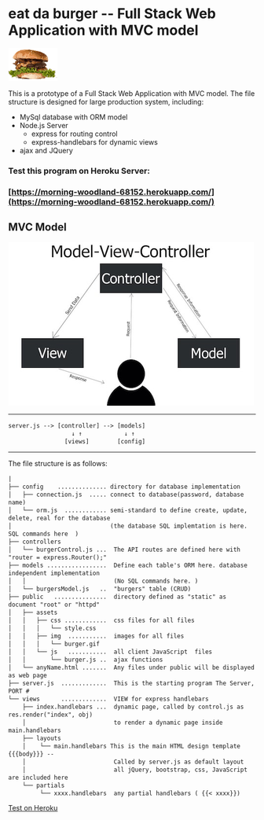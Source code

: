 # eat da burger -- Full Stack Web Application with MVC model

![burger](./info/burger-s.gif)

This is a prototype of a Full Stack Web Application with MVC model. The file structure is designed for large production system, including:
* MySql database with ORM model
* Node.js Server
  - express for routing control
  - express-handlebars for dynamic views
* ajax and JQuery  


### Test this program on Heroku Server: 
### [https://morning-woodland-68152.herokuapp.com/](https://morning-woodland-68152.herokuapp.com/)

## MVC Model

![MVC](./info/MVC.jpg)

----
```
server.js --> [controller] --> [models] 
                  ↓ ↑            ↓ ↑
                [views]        [config]
````
----

The file structure is as follows:

```
|
├── config    .............. directory for database implementation
│   ├── connection.js  ..... connect to database(password, database name)
│   └── orm.js  ............ semi-standard to define create, update, delete, real for the database 
│                            (the database SQL implemtation is here. SQL commands here  )
├── controllers
│   └── burgerControl.js ...  The API routes are defined here with "router = express.Router();"
├── models .................  Define each table's ORM here. database independent implementation
│   │                         (No SQL commands here. )
│   └── burgersModel.js   ..  "burgers" table (CRUD)
├── public   ...............  directory defined as "static" as document "root" or "httpd" 
│   ├── assets
│   │   ├── css ............  css files for all files
│   │   │   └── style.css 
│   │   ├── img  ...........  images for all files
│   │   │   └── burger.gif 
│   │   └── js   ...........  all client JavaScript  files   
│   │       └── burger.js ..  ajax functions
│   └── anyName.html .......  Any files under public will be displayed as web page 
├── server.js  .............  This is the starting program The Server, PORT #
└── views      .............  VIEW for express handlebars
    ├── index.handlebars ...  dynamic page, called by control.js as res.render("index", obj)
    │                         to render a dynamic page inside main.handlebars
    ├── layouts
    │    └── main.handlebars This is the main HTML design template {{{body}}} -- 
    │                         Called by server.js as default layout 
    │                         all jQuery, bootstrap, css, JavaScript are included here
    └── partials
         └── xxxx.handlebars  any partial handlebars ( {{< xxxx}})

```

[Test on Heroku](https://morning-woodland-68152.herokuapp.com/)